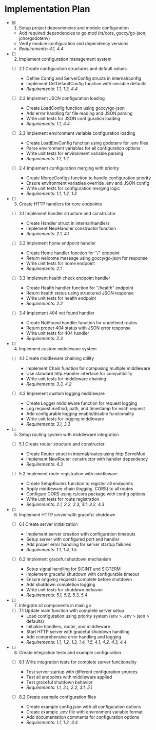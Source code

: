 # Implementation Plan

- [x] 1. Setup project dependencies and module configuration
  - Add required dependencies to go.mod (rs/cors, goccy/go-json, joho/godotenv)
  - Verify module configuration and dependency versions
  - _Requirements: 4.1, 4.4_

- [ ] 2. Implement configuration management system
  - [ ] 2.1 Create configuration structures and default values
    - Define Config and ServerConfig structs in internal/config
    - Implement GetDefaultConfig function with sensible defaults
    - _Requirements: 1.1, 1.3, 4.4_
  
  - [ ] 2.2 Implement JSON configuration loading
    - Create LoadConfig function using goccy/go-json
    - Add error handling for file reading and JSON parsing
    - Write unit tests for JSON configuration loading
    - _Requirements: 1.1, 4.4_
  
  - [ ] 2.3 Implement environment variable configuration loading
    - Create LoadEnvConfig function using godotenv for .env files
    - Parse environment variables for all configuration options
    - Write unit tests for environment variable parsing
    - _Requirements: 1.1, 1.2_
  
  - [ ] 2.4 Implement configuration merging with priority
    - Create MergeConfigs function to handle configuration priority
    - Ensure environment variables override .env and JSON config
    - Write unit tests for configuration merging logic
    - _Requirements: 1.1, 1.2, 1.3_

- [ ] 3. Create HTTP handlers for core endpoints
  - [ ] 3.1 Implement handler structure and constructor
    - Create Handler struct in internal/handlers
    - Implement NewHandler constructor function
    - _Requirements: 2.1, 4.1_
  
  - [ ] 3.2 Implement home endpoint handler
    - Create Home handler function for "/" endpoint
    - Return welcome message using goccy/go-json for response
    - Write unit tests for home endpoint
    - _Requirements: 2.1_
  
  - [ ] 3.3 Implement health check endpoint handler
    - Create Health handler function for "/health" endpoint
    - Return health status using structured JSON response
    - Write unit tests for health endpoint
    - _Requirements: 2.2_
  
  - [ ] 3.4 Implement 404 not found handler
    - Create NotFound handler function for undefined routes
    - Return proper 404 status with JSON error response
    - Write unit tests for 404 handler
    - _Requirements: 2.3_

- [ ] 4. Implement custom middleware system
  - [ ] 4.1 Create middleware chaining utility
    - Implement Chain function for composing multiple middleware
    - Use standard http.Handler interface for compatibility
    - Write unit tests for middleware chaining
    - _Requirements: 3.3, 4.2_
  
  - [ ] 4.2 Implement custom logging middleware
    - Create Logger middleware function for request logging
    - Log request method, path, and timestamp for each request
    - Add configurable logging enable/disable functionality
    - Write unit tests for logging middleware
    - _Requirements: 3.1, 3.3_

- [ ] 5. Setup routing system with middleware integration
  - [ ] 5.1 Create router structure and constructor
    - Create Router struct in internal/routes using http.ServeMux
    - Implement NewRouter constructor with handler dependency
    - _Requirements: 4.3_
  
  - [ ] 5.2 Implement route registration with middleware
    - Create SetupRoutes function to register all endpoints
    - Apply middleware chain (logging, CORS) to all routes
    - Configure CORS using rs/cors package with config options
    - Write unit tests for route registration
    - _Requirements: 2.1, 2.2, 2.3, 3.1, 3.2, 4.3_

- [ ] 6. Implement HTTP server with graceful shutdown
  - [ ] 6.1 Create server initialization
    - Implement server creation with configuration timeouts
    - Setup server with configured port and handler
    - Add proper error handling for server startup failures
    - _Requirements: 1.1, 1.4, 1.5_
  
  - [ ] 6.2 Implement graceful shutdown mechanism
    - Setup signal handling for SIGINT and SIGTERM
    - Implement graceful shutdown with configurable timeout
    - Ensure ongoing requests complete before shutdown
    - Add shutdown completion logging
    - Write unit tests for shutdown behavior
    - _Requirements: 5.1, 5.2, 5.3, 5.4_

- [ ] 7. Integrate all components in main.go
  - [ ] 7.1 Update main function with complete server setup
    - Load configuration using priority system (env > .env > json > defaults)
    - Initialize handlers, router, and middleware
    - Start HTTP server with graceful shutdown handling
    - Add comprehensive error handling and logging
    - _Requirements: 1.1, 1.2, 1.3, 1.4, 1.5, 4.1, 4.2, 4.3, 4.4_

- [ ] 8. Create integration tests and example configuration
  - [ ] 8.1 Write integration tests for complete server functionality
    - Test server startup with different configuration sources
    - Test all endpoints with middleware applied
    - Test graceful shutdown behavior
    - _Requirements: 1.1, 2.1, 2.2, 3.1, 5.1_
  
  - [ ] 8.2 Create example configuration files
    - Create example config.json with all configuration options
    - Create example .env file with environment variable format
    - Add documentation comments for configuration options
    - _Requirements: 1.1, 1.2, 4.4_